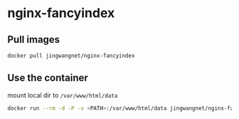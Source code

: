 # nginx-fancyindex

## Pull images
```bash
docker pull jingwangnet/nginx-fancyindex
```
## Use the container
mount local dir to `/var/www/html/data` 
```bash
docker run --rm -d -P -v <PATH>:/var/www/html/data jingwangnet/nginx-fancyindex
```
